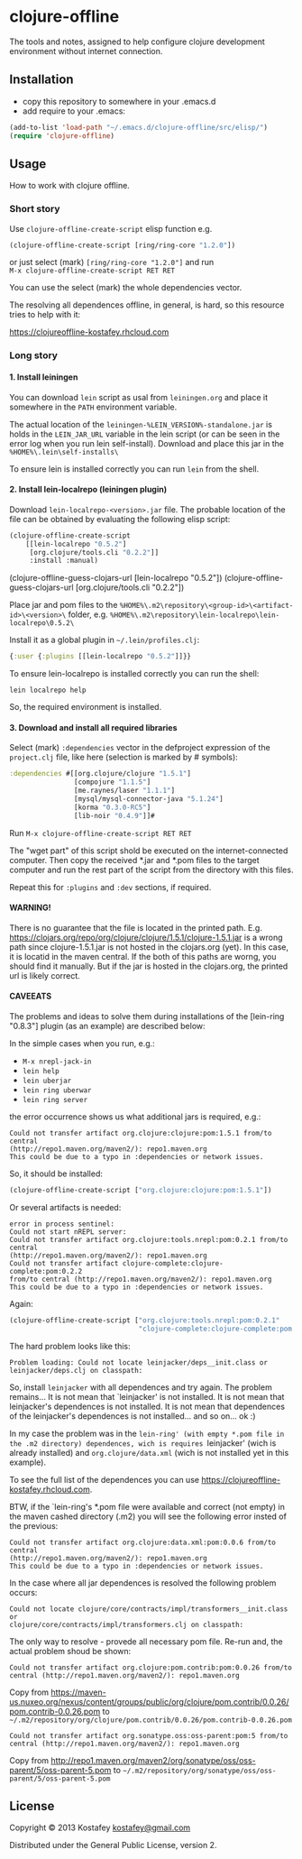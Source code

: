 # clojure-offline

The tools and notes, assigned to help configure clojure development environment
without internet connection.

## Installation

* copy this repository to somewhere in your .emacs.d
* add require to your .emacs:

```lisp
(add-to-list 'load-path "~/.emacs.d/clojure-offline/src/elisp/")
(require 'clojure-offline)
```

## Usage

How to work with clojure offline.

### Short story

Use `clojure-offline-create-script` elisp function e.g.

```lisp
(clojure-offline-create-script [ring/ring-core "1.2.0"])
```

or just select (mark) `[ring/ring-core "1.2.0"]` and run <br>
`M-x clojure-offline-create-script RET RET`

You can use the select (mark) the whole dependencies vector.

The resolving all dependences offline, in general, is hard, so this resource
tries to help with it:

https://clojureoffline-kostafey.rhcloud.com

### Long story

#### 1. Install leiningen

You can download `lein` script as usal from `leiningen.org` and place it
somewhere in the `PATH` environment variable.

The actual location of the `leiningen-%LEIN_VERSION%-standalone.jar` is holds
in the `LEIN_JAR_URL` variable in the lein script (or can be seen in the
error log when you run lein self-install). Download and place this jar in the
`%HOME%\.lein\self-installs\`

To ensure lein is installed correctly you can run `lein` from the shell.

#### 2. Install lein-localrepo (leiningen plugin)

Download `lein-localrepo-<version>.jar` file. The probable location of the
file can be obtained by evaluating the following elisp script:

```lisp
(clojure-offline-create-script
    [[lein-localrepo "0.5.2"]
     [org.clojure/tools.cli "0.2.2"]]
     :install :manual)
```

(clojure-offline-guess-clojars-url [lein-localrepo "0.5.2"])
(clojure-offline-guess-clojars-url [org.clojure/tools.cli "0.2.2"])

Place jar and pom files to the
`%HOME%\.m2\repository\<group-id>\<artifact-id>\<version>\` folder, e.g.
`%HOME%\.m2\repository\lein-localrepo\lein-localrepo\0.5.2\`

Install it as a global plugin in `~/.lein/profiles.clj`:

```clojure
{:user {:plugins [[lein-localrepo "0.5.2"]]}}
```

To ensure lein-localrepo is installed correctly you can run the shell:

`lein localrepo help`

So, the required environment is installed.

#### 3. Download and install all required libraries

Select (mark) `:dependencies` vector in the defproject expression of the
`project.clj` file, like here (selection is marked by # symbols):

```clojure
:dependencies #[[org.clojure/clojure "1.5.1"]
                [compojure "1.1.5"]
                [me.raynes/laser "1.1.1"]
                [mysql/mysql-connector-java "5.1.24"]
                [korma "0.3.0-RC5"]
                [lib-noir "0.4.9"]]#
```

Run `M-x clojure-offline-create-script RET RET`

The "wget part" of this script shold be executed on the internet-connected
computer. Then copy the received *.jar and *.pom files to the target computer
and run the rest part of the script from the directory with this files.

Repeat this for `:plugins` and `:dev` sections, if required.

#### WARNING!

There is no guarantee that the file is located in the printed path.
E.g. https://clojars.org/repo/org/clojure/clojure/1.5.1/clojure-1.5.1.jar is
a wrong path since clojure-1.5.1.jar is not hosted in the clojars.org
(yet). In this case, it is locatid in the maven central. If the both of this
paths are worng, you should find it manually. But if the jar is hosted in the
clojars.org, the printed url is likely correct.

#### CAVEEATS

The problems and ideas to solve them during installations of the
[lein-ring "0.8.3"] plugin (as an example) are described below:

In the simple cases when you run, e.g.:

* `M-x nrepl-jack-in`
* `lein help`
* `lein uberjar`
* `lein ring uberwar`
* `lein ring server`

the error occurrence shows us what additional jars is required, e.g.:

```
Could not transfer artifact org.clojure:clojure:pom:1.5.1 from/to central
(http://repo1.maven.org/maven2/): repo1.maven.org
This could be due to a typo in :dependencies or network issues.
```

So, it should be installed:

```clojure
(clojure-offline-create-script ["org.clojure:clojure:pom:1.5.1"])
```

Or several artifacts is needed:

```
error in process sentinel:
Could not start nREPL server:
Could not transfer artifact org.clojure:tools.nrepl:pom:0.2.1 from/to central
(http://repo1.maven.org/maven2/): repo1.maven.org
Could not transfer artifact clojure-complete:clojure-complete:pom:0.2.2
from/to central (http://repo1.maven.org/maven2/): repo1.maven.org
This could be due to a typo in :dependencies or network issues.
```

Again:

```clojure
(clojure-offline-create-script ["org.clojure:tools.nrepl:pom:0.2.1"
                                "clojure-complete:clojure-complete:pom:0.2.2"])
```

The hard problem looks like this:

```
Problem loading: Could not locate leinjacker/deps__init.class or
leinjacker/deps.clj on classpath:
```

So, install `leinjacker` with all dependences and try again. The problem
remains...  It is not mean that `leinjacker' is not installed. It is not mean
that leinjacker's dependences is not installed. It is not mean that
dependences of the leinjacker's dependences is not installed... and so on...
ok :)

In my case the problem was in the `lein-ring' (with empty *.pom file in the
.m2 directory) dependences, wich is requires `leinjacker' (wich is already
installed) and `org.clojure/data.xml` (wich is not installed yet in this
example).

To see the full list of the dependences you can use
https://clojureoffline-kostafey.rhcloud.com.

BTW, if the `lein-ring's *.pom file were available and correct (not empty) in
the maven cashed directory (.m2) you will see the following error insted of
the previous:

```
Could not transfer artifact org.clojure:data.xml:pom:0.0.6 from/to central
(http://repo1.maven.org/maven2/): repo1.maven.org
This could be due to a typo in :dependencies or network issues.
```

In the case where all jar dependences is resolved the following problem
occurs:

```
Could not locate clojure/core/contracts/impl/transformers__init.class or
clojure/core/contracts/impl/transformers.clj on classpath:
```

The only way to resolve - provede all necessary pom file. Re-run and, the
actual problem shoud be shown:

```
Could not transfer artifact org.clojure:pom.contrib:pom:0.0.26 from/to
central (http://repo1.maven.org/maven2/): repo1.maven.org
```

Copy from
https://maven-us.nuxeo.org/nexus/content/groups/public/org/clojure/pom.contrib/0.0.26/pom.contrib-0.0.26.pom
to
`~/.m2/repository/org/clojure/pom.contrib/0.0.26/pom.contrib-0.0.26.pom`

```
Could not transfer artifact org.sonatype.oss:oss-parent:pom:5 from/to
central (http://repo1.maven.org/maven2/): repo1.maven.org
```

Copy from
http://repo1.maven.org/maven2/org/sonatype/oss/oss-parent/5/oss-parent-5.pom
to
`~/.m2/repository/org/sonatype/oss/oss-parent/5/oss-parent-5.pom`


## License

Copyright © 2013 Kostafey <kostafey@gmail.com>

Distributed under the General Public License, version 2.
